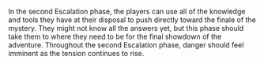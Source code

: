 In the second Escalation phase, the players can use all of the knowledge and tools they have at their disposal to push directly toward the finale of the mystery. They might not know all the answers yet, but this phase should take them to where they need to be for the final showdown of the adventure. Throughout the second Escalation phase, danger should feel imminent as the tension continues to rise.